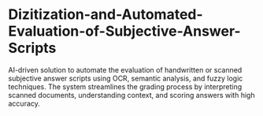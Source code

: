 # Dizitization-and-Automated-Evaluation-of-Subjective-Answer-Scripts
AI-driven solution to automate the evaluation of handwritten or scanned subjective answer scripts using OCR, semantic analysis, and fuzzy logic techniques. The system streamlines the grading process by interpreting scanned documents, understanding context, and scoring answers with high accuracy.
